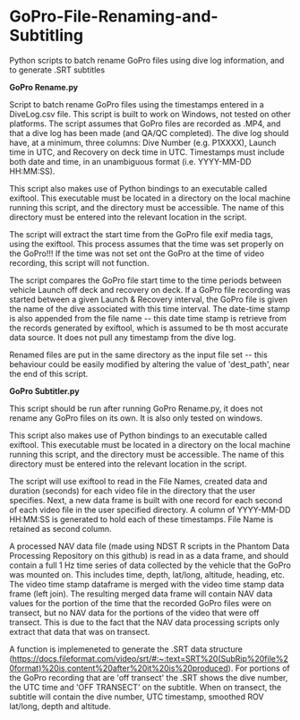 # GoPro-File-Renaming-and-Subtitling
Python scripts to batch rename GoPro files using dive log information, and to generate .SRT subtitles

**GoPro Rename.py**

Script to batch rename GoPro files using the timestamps entered in a DiveLog.csv file. This script is built to work on Windows, not tested on other platforms. The script assumes that GoPro files are recorded as .MP4, and that a dive log has been made (and QA/QC completed). The dive log should have, at a minimum, three columns: Dive Number (e.g. P1XXXX), Launch time in UTC, and Recovery on deck time in UTC. Timestamps must include both date and time, in an unambiguous format (i.e. YYYY-MM-DD HH:MM:SS).

This script also makes use of Python bindings to an executable called exiftool. This executable must be located in a directory on the local machine running this script, and the directory must be accessible. The name of this directory must be entered into the relevant location in the script.

The script will extract the start time from the GoPro file exif media tags, using the exiftool. This process assumes that the time was set properly on the GoPro!!! If the time was not set ont the GoPro at the time of video recording, this script will not function. 

The script compares the GoPro file start time to the time periods between vehicle Launch off deck and recovery on deck. If a GoPro file recording was started between a given Launch & Recovery interval, the GoPro file is given the name of the dive associated with this time interval. The date-time stamp is also appended from the file name -- this date time stamp is retrieve from the records generated by exiftool, which is assumed to be th most accurate data source. It does not pull any timestamp from the dive log. 

Renamed files are put in the same directory as the input file set -- this behaviour could be easily modified by altering the value of 'dest_path', near the end of this script.

**GoPro Subtitler.py**

This script should be run after running GoPro Rename.py, it does not rename any GoPro files on its own. It is also only tested on windows.

This script also makes use of Python bindings to an executable called exiftool. This executable must be located in a directory on the local machine running this script, and the directory must be accessible. The name of this directory must be entered into the relevant location in the script.

The script will use exiftool to read in the File Names, created data and duration (seconds) for each video file in the directory that the user specifies. Next, a new data frame is built with one record for each second of each video file in the user specified directory. A column of YYYY-MM-DD HH:MM:SS is generated to hold each of these timestamps. File Name is retained as second column.

A processed NAV data file (made using NDST R scripts in the Phantom Data Processing Repository on this github) is read in as a data frame, and should contain a full 1 Hz time series of data collected by the vehicle that the GoPro was mounted on. This includes time, depth, lat/long, altitude, heading, etc. The video time stamp dataframe 
is merged with the video time stamp data frame (left join). The resulting merged data frame will contain NAV data values for the portion of the time that the recorded GoPro files were on transect, but no NAV data for the portions of the video that were off transect. This is due to the fact that the NAV data processing scripts only extract that data that was on transect. 

A function is implemeneted to generate the .SRT data structure (https://docs.fileformat.com/video/srt/#:~:text=SRT%20(SubRip%20file%20format)%20is,content%20after%20it%20is%20produced). For portions of the GoPro recording that are 'off transect' the .SRT shows the dive number, the UTC time and 'OFF TRANSECT' on the subtitle. When on transect, the subtitle will contain the dive number, UTC timestamp, smoothed ROV lat/long, depth and altitude.
